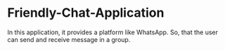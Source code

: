 # Friendly-Chat-Application
In this application, it provides a platform like WhatsApp. So, that the user can send and receive message in a group.
